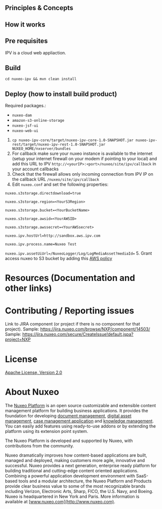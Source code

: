 ## Principles & Concepts


## How it works

## Pre requisites
IPV is a cloud web appliaction. 

## Build
`cd nuxeo-ipv && mvn clean install`

## Deploy (how to install build product)

Required packages.:

- `nuxeo-dam`
- `amazon-s3-online-storage`
- `nuxeo-jsf-ui`
- `nuxeo-web-ui`

1. `cp nuxeo-ipv-core/target/nuxeo-ipv-core-1.0-SNAPSHOT.jar nuxeo-ipv-rest/target/nuxeo-ipv-rest-1.0-SNAPSHOT.jar NUXEO_HOME/nxserver/bundles `
2. For callback make sure your nuxeo instance is available to the internet (setup your internet firewall on your modem if pointing to your local) and add this URL to IPV `http://<yourIP>:<port>/nuxeo/site/ipv/callback` in your account callbacks
3. Check that the firewall allows only incoming connection from IPV IP on the callback URL `/nuxeo/site/ipv/callback`
4. Edit `nuxeo.conf` and set the following properties:

`nuxeo.s3storage.directdownload=true`

`nuxeo.s3storage.region=<YourS3Region>`

`nuxeo.s3storage.bucket=<YourBucketName>`

`nuxeo.s3storage.awsid=<YourAWSID>`

`nuxeo.s3storage.awssecret=<YourAWSsecret>`

`nuxeo.ipv.hostUrl=http://sandbox.aws.ipv.com`

`nuxeo.ipv.process.name=Nuxeo Test`

`nuxeo.ipv.assetUiUrl=/NuxeoLogger/Log/LogMediaAsset?mediaId=`
5. Grant access nuxeo to S3 bucket by adding this [AWS policy](https://doc.nuxeo.com/nxdoc/amazon-s3-online-storage/#aws-configuration) 


# Resources (Documentation and other links)


# Contributing / Reporting issues

Link to JIRA component (or project if there is no component for that project).
Sample: https://jira.nuxeo.com/browse/NXP/component/14503/
Sample: https://jira.nuxeo.com/secure/CreateIssue!default.jspa?project=NXP

# License

[Apache License, Version 2.0](http://www.apache.org/licenses/LICENSE-2.0.html)


# About Nuxeo

The [Nuxeo Platform](http://www.nuxeo.com/products/content-management-platform/) is an open source customizable and extensible content management platform for building business applications. It provides the foundation for developing [document management](http://www.nuxeo.com/solutions/document-management/), [digital asset management](http://www.nuxeo.com/solutions/digital-asset-management/), [case management application](http://www.nuxeo.com/solutions/case-management/) and [knowledge management](http://www.nuxeo.com/solutions/advanced-knowledge-base/). You can easily add features using ready-to-use addons or by extending the platform using its extension point system.

The Nuxeo Platform is developed and supported by Nuxeo, with contributions from the community.

Nuxeo dramatically improves how content-based applications are built, managed and deployed, making customers more agile, innovative and successful. Nuxeo provides a next generation, enterprise ready platform for building traditional and cutting-edge content oriented applications. Combining a powerful application development environment with
SaaS-based tools and a modular architecture, the Nuxeo Platform and Products provide clear business value to some of the most recognizable brands including Verizon, Electronic Arts, Sharp, FICO, the U.S. Navy, and Boeing. Nuxeo is headquartered in New York and Paris.
More information is available at [www.nuxeo.com](http://www.nuxeo.com).
